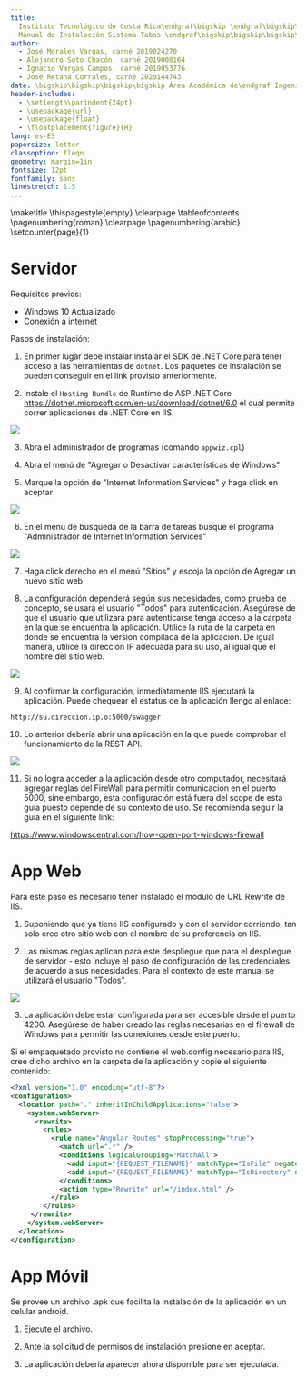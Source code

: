 ```yaml
---
title:
  Instituto Tecnológico de Costa Rica\endgraf\bigskip \endgraf\bigskip\bigskip\
  Manual de Instalación Sistema Tabas \endgraf\bigskip\bigskip\bigskip\bigskip
author:
  - José Morales Vargas, carné 2019024270
  - Alejandro Soto Chacón, carné 2019008164
  - Ignacio Vargas Campos, carné 2019053776
  - José Retana Corrales, carné 2020144743
date: \bigskip\bigskip\bigskip\bigskip Área Académica de\endgraf Ingeniería en Computadores \endgraf\bigskip\bigskip\ Bases de Datos \endgraf  (CE3101) \endgraf\bigskip\bigskip Profesor Marco Rivera Meneses \endgraf\vfill  Semestre I 2022
header-includes:
  - \setlength\parindent{24pt}
  - \usepackage{url}
  - \usepackage{float}
  - \floatplacement{figure}{H}
lang: es-ES
papersize: letter
classoption: fleqn
geometry: margin=1in
fontsize: 12pt
fontfamily: sans
linestretch: 1.5
...
```


\maketitle
\thispagestyle{empty}
\clearpage
\tableofcontents
\pagenumbering{roman}
\clearpage
\pagenumbering{arabic}
\setcounter{page}{1}

# Servidor 

Requisitos previos:

- Windows 10 Actualizado
- Conexión a internet

Pasos de instalación:

1. En primer lugar debe instalar instalar el SDK de .NET Core para tener acceso a las herramientas de `dotnet`. Los paquetes de instalación se pueden conseguir en el link provisto anteriormente.

2. Instale el `Hosting Bundle` de Runtime de ASP .NET Core  <https://dotnet.microsoft.com/en-us/download/dotnet/6.0> el cual permite correr aplicaciones de .NET Core en IIS.

![](manuales/hostingbundle.png)

3. Abra el administrador de programas (comando `appwiz.cpl`)

4. Abra el menú de "Agregar o Desactivar características de Windows"

5. Marque la opción de "Internet Information Services" y haga click en aceptar

![](manuales/iis.png)

6. En el menú de búsqueda de la barra de tareas busque el programa "Administrador de Internet Information Services"

![](manuales/adminiis.png)

7. Haga click derecho en el menú "Sitios" y escoja la opción de Agregar un nuevo sitio web.

8. La configuración dependerá según sus necesidades, como prueba de concepto, se usará el usuario "Todos" para autenticación. Asegúrese de que el usuario que utilizará para autenticarse tenga acceso a la carpeta en la que se encuentra la aplicación. Utilice la ruta de la carpeta en donde se encuentra la version compilada de la aplicación. De igual manera, utilice la dirección IP adecuada para su uso, al igual que el nombre del sitio web. 

![](manuales/config_sitio.png)

9. Al confirmar la configuración, inmediatamente IIS ejecutará la aplicación. Puede chequear el estatus de la aplicación llengo al enlace:

```
http://su.direccion.ip.o:5000/swagger
```

10. Lo anterior debería abrir una aplicación en la que puede comprobar el funcionamiento de la REST API.

![](manuales/prueba_iis.png)

11. Si no logra acceder a la aplicación desde otro computador, necesitará agregar reglas del FireWall para permitir comunicación en el puerto 5000, sine embargo, esta configuración está fuera del scope de esta guía puesto depende de su contexto de uso. Se recomienda seguir la guía en el siguiente link:

<https://www.windowscentral.com/how-open-port-windows-firewall>

# App Web

Para este paso es necesario tener instalado el módulo de URL Rewrite de IIS.

1. Suponiendo que ya tiene IIS configurado y con el servidor corriendo, tan solo cree otro sitio web con el nombre de su preferencia en IIS.

2. Las mismas reglas aplican para este despliegue que para el despliegue de servidor - esto incluye el paso de configuración de las credenciales de acuerdo a sus necesidades. Para el contexto de este manual se utilizará el usuario "Todos".

![](manuales/configwebapp.png)

3. La aplicación debe estar configurada para ser accesible desde el puerto 4200. Asegúrese de haber creado las reglas necesarias en el firewall de Windows para permitir las conexiones desde este puerto.

Si el empaquetado provisto no contiene el web.config necesario para IIS, cree dicho archivo en la carpeta de la aplicación y copie el siguiente contenido:

```XML
<?xml version="1.0" encoding="utf-8"?>
<configuration>
  <location path="." inheritInChildApplications="false">
    <system.webServer>
      <rewrite>
    	<rules>
      	  <rule name="Angular Routes" stopProcessing="true">
            <match url=".*" />
            <conditions logicalGrouping="MatchAll">
              <add input="{REQUEST_FILENAME}" matchType="IsFile" negate="true" />
              <add input="{REQUEST_FILENAME}" matchType="IsDirectory" negate="true" />
            </conditions>
            <action type="Rewrite" url="/index.html" />
      	  </rule>
    	</rules>
     </rewrite>
    </system.webServer>
  </location>
</configuration>
```

# App Móvil

Se provee un archivo .apk que facilita la instalación de la aplicación en un celular android.

1. Ejecute el archivo.

2. Ante la solicitud de permisos de instalación presione en aceptar.

3. La aplicación debería aparecer ahora disponible para ser ejecutada.